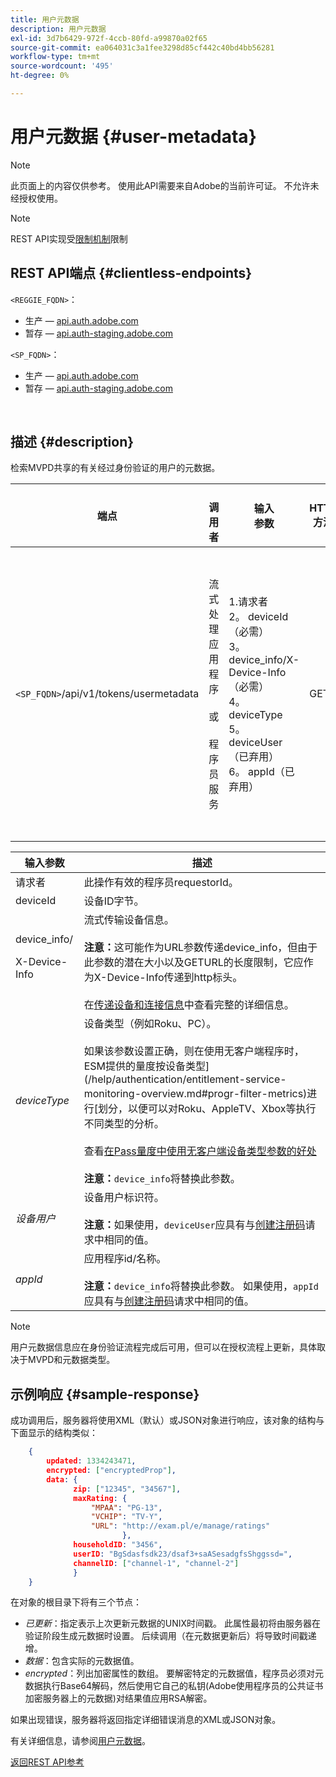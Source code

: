 ```yaml
---
title: 用户元数据
description: 用户元数据
exl-id: 3d7b6429-972f-4ccb-80fd-a99870a02f65
source-git-commit: ea064031c3a1fee3298d85cf442c40bd4bb56281
workflow-type: tm+mt
source-wordcount: '495'
ht-degree: 0%

---
```


# 用户元数据 {#user-metadata}

>[!NOTE]
>
>此页面上的内容仅供参考。 使用此API需要来自Adobe的当前许可证。 不允许未经授权使用。

>[!NOTE]
>
> REST API实现受[限制机制](/help/authentication/throttling-mechanism.md)限制

## REST API端点 {#clientless-endpoints}

`<REGGIE_FQDN>`：

* 生产 — [api.auth.adobe.com](http://api.auth.adobe.com/)
* 暂存 — [api.auth-staging.adobe.com](http://api.auth-staging.adobe.com/)

`<SP_FQDN>`：

* 生产 — [api.auth.adobe.com](http://api.auth.adobe.com/)
* 暂存 — [api.auth-staging.adobe.com](http://api.auth-staging.adobe.com/)

</br>

## 描述 {#description}

检索MVPD共享的有关经过身份验证的用户的元数据。


| 端点 | </br>调用者 | 输入   </br>参数 | HTTP </br>方法 | 响应 | HTTP </br>响应 |
| --- | --- | --- | --- | --- | --- |
| `<SP_FQDN>`/api/v1/tokens/usermetadata | 流式处理应用程序</br></br>或</br></br>程序员服务 | 1.请求者</br>2。  deviceId （必需）</br>3。  device_info/X-Device-Info （必需）</br>4。  deviceType</br>5。  deviceUser（已弃用）</br>6。  appId（已弃用） | GET | XML或JSON，其中包含用户元数据或错误详细信息（如果失败）。 | 200 — 成功<p>404 — 未找到元数据<p>412 — 无效的AuthN令牌（例如，过期的令牌） |


| 输入参数 | 描述 |
| --- | --- |
| 请求者 | 此操作有效的程序员requestorId。 |
| deviceId | 设备ID字节。 |
| device_info/<p>X-Device-Info | 流式传输设备信息。</br></br> **注意：**&#x200B;这可能作为URL参数传递device_info，但由于此参数的潜在大小以及GETURL的长度限制，它应作为X-Device-Info传递到http标头。 </br></br>在[传递设备和连接信息](/help/authentication/passing-client-information-device-connection-and-application.md)中查看完整的详细信息。 |
| _deviceType_ | 设备类型（例如Roku、PC）。</br></br>如果该参数设置正确，则在使用无客户端程序时，ESM提供的量度按设备类型](/help/authentication/entitlement-service-monitoring-overview.md#progr-filter-metrics)进行[划分，以便可以对Roku、AppleTV、Xbox等执行不同类型的分析。</br></br>查看[在Pass量度中使用无客户端设备类型参数的好处](/help/authentication/benefits-of-using-the-clientless-devicetype-parameter-in-pass-metrics.md) </br></br> **注意：**`device_info`将替换此参数。 |
| _设备用户_ | 设备用户标识符。</br></br> **注意：**&#x200B;如果使用，`deviceUser`应具有与[创建注册码](/help/authentication/registration-code-request.md)请求中相同的值。 |
| _appId_ | 应用程序id/名称。</br></br> **注意：**`device_info`将替换此参数。 如果使用，`appId`应具有与[创建注册码](/help/authentication/registration-code-request.md)请求中相同的值。 |

>[!NOTE]
> 
>用户元数据信息应在身份验证流程完成后可用，但可以在授权流程上更新，具体取决于MVPD和元数据类型。




## 示例响应 {#sample-response}

成功调用后，服务器将使用XML（默认）或JSON对象进行响应，该对象的结构与下面显示的结构类似：


```JSON
    {
        updated: 1334243471,
        encrypted: ["encryptedProp"],
        data: {
              zip: ["12345", "34567"],
              maxRating: { 
                  "MPAA": "PG-13",
                  "VCHIP": "TV-Y", 
                  "URL": "http://exam.pl/e/manage/ratings"
                         },
              householdID: "3456",
              userID: "BgSdasfsdk23/dsaf3+saASesadgfsShggssd=",
              channelID: ["channel-1", "channel-2"]
              }
    }
```

在对象的根目录下将有三个节点：

* *已更新*：指定表示上次更新元数据的UNIX时间戳。 此属性最初将由服务器在验证阶段生成元数据时设置。 后续调用（在元数据更新后）将导致时间戳递增。
* *数据*：包含实际的元数据值。
* *encrypted*：列出加密属性的数组。 要解密特定的元数据值，程序员必须对元数据执行Base64解码，然后使用它自己的私钥(Adobe使用程序员的公共证书加密服务器上的元数据)对结果值应用RSA解密。

如果出现错误，服务器将返回指定详细错误消息的XML或JSON对象。

有关详细信息，请参阅[用户元数据](/help/authentication/user-metadata-feature.md)。

[返回REST API参考](/help/authentication/rest-api-reference.md)
